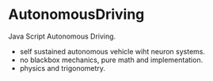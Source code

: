 # AutonomousDriving
Java Script Autonomous Driving.

- self sustained autonomous vehicle wiht neuron systems.
- no blackbox mechanics, pure math and implementation.
- physics and trigonometry. 
